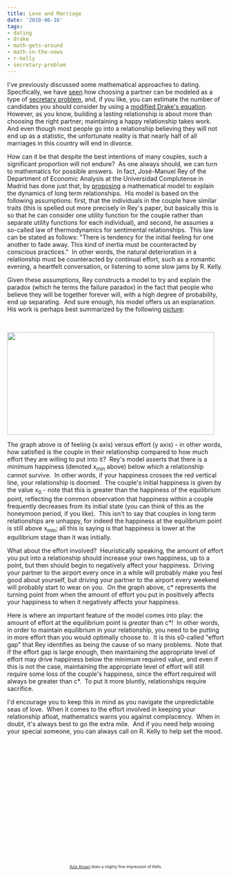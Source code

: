 ```yaml
---
title: Love and Marriage
date: '2010-06-16'
tags:
- dating
- drake
- math-gets-around
- math-in-the-news
- r-kelly
- secretary-problem
---
```


<p>I've previously discussed some mathematical approaches to dating.  Specifically, we have <a href="http://www.mathgoespop.com/2008/08/math-gets-around-dating.html">seen</a> how choosing a partner can be modeled as a type of <a href="http://en.wikipedia.org/wiki/Secretary_problem">secretary problem</a>, and, if you like, you can estimate the number of candidates you should consider by using a <a href="http://www.mathgoespop.com/2010/02/finding-love-with-a-modified-drakes-equation.html">modified Drake's equation</a>.  However, as you know, building a lasting relationship is about more than choosing the right partner; maintaining a happy relationship takes work.  And even though most people go into a relationship believing they will not end up as a statistic, the unfortunate reality is that nearly half of all marriages in this country will end in divorce.</p>

<p>How can it be that despite the best intentions of many couples, such a significant proportion will not endure?  As one always should, we can turn to mathematics for possible answers.  In fact, José-Manuel Rey of the Department of Economic Analysis at the Universidad Complutense in  Madrid has done just that, by <a href="http://www.plosone.org/article/info:doi%2F10.1371%2Fjournal.pone.0009881">proposing</a> a mathematical model to explain the dynamics of long term relationships.  His model is based on the following assumptions: first, that the individuals in the couple have similar traits (this is spelled out more precisely in Rey's paper, but basically this is so that he can consider one utility function for the couple rather than separate utility functions for each individual), and second, he assumes a so-called law of thermodynamics for sentimental relationships.  This law can be stated as follows: "There is tendency for the initial feeling for one another to fade away. This kind of inertia must be counteracted by conscious practices."  In other words, the natural deterioration in a relationship must be counteracted by continual effort, such as a romantic evening, a heartfelt conversation, or listening to some slow jams by R. Kelly.</p>

<p>Given these assumptions, Rey constructs a model to try and explain the paradox (which he terms the failure paradox) in the fact that people who believe they will be together forever will, with a high degree of probability, end up separating.  And sure enough, his model offers us an explanation.  His work is perhaps best summarized by the following <a href="http://www.physorg.com/news193298961.html">picture</a>:</p>

<p><br class="spacer_" /></p>

<p><img class="aligncenter" src="http://cdn.physorg.com/newman/gfx/news/hires/journal_pone_0009881_g004.jpg" alt="" width="480" height="238" /></p>

<p>The graph above is of feeling (x axis) versus effort (y axis) - in other words, how satisfied is the couple in their relationship compared to how much effort they are willing to put into it?  Rey's model asserts that there is a minimum happiness (denoted x<sub>min</sub> above) below which a relationship cannot survive.  In other words, if your happiness crosses the red vertical line, your relationship is doomed.  The couple's initial happiness is given by the value x<sub>0</sub> - note that this is greater than the happiness of the equilibrium point, reflecting the common observation that happiness within a couple frequently decreases from its initial state (you can think of this as the honeymoon period, if you like).  This isn't to say that couples in long term relationships are unhappy, for indeed the happiness at the equilibrium point is still above x<sub>min</sub>; all this is saying is that happiness is lower at the equilibrium stage than it was initially.</p>

<p>What about the effort involved?  Heuristically speaking, the amount of effort you put into a relationship should increase your own happiness, up to a point, but then should begin to negatively affect your happiness.  Driving your partner to the airport every once in a while will probably make you feel good about yourself, but driving your partner to the airport every weekend will probably start to wear on you.  On the graph above, c* represents the turning point from when the amount of effort you put in positively affects your happiness to when it negatively affects your happiness.</p>

<p>Here is where an important feature of the model comes into play: the amount of effort at the equilibrium point is <em>greater</em> than c*!  In other words, in order to maintain equilibrium in your relationship, you need to be putting in more effort than you would optimally choose to.  It is this s0-called "effort gap" that Rey identifies as being the cause of so many problems.  Note that if the effort gap is large enough, then maintaining the appropriate level of effort may drive happiness below the minimum required value, and even if this is not the case, maintaining the appropriate level of effort will still require some loss of the couple's happiness, since the effort required will always be greater than c*.  To put it more bluntly, relationships require sacrifice.</p>

<p style="text-align: left;">I'd encourage you to keep this in mind as you navigate the unpredictable seas of love.  When it comes to the effort involved in keeping your relationship afloat, mathematics warns you against complacency.  When in doubt, it's always best to go the extra mile.  And if you need help wooing your special someone, you can always call on R. Kelly to help set the mood.</p>

<p style="text-align: center;">
<object classid="clsid:d27cdb6e-ae6d-11cf-96b8-444553540000" width="448" height="272" codebase="http://download.macromedia.com/pub/shockwave/cabs/flash/swflash.cab#version=6,0,40,0"><param name="allowFullScreen" value="true" /><param name="allowscriptaccess" value="always" /><param name="src" value="http://www.youtube.com/v/D9Na_YF-Ibo&amp;hl=en_US&amp;fs=1&amp;" /><param name="allowfullscreen" value="true" /><embed type="application/x-shockwave-flash" width="448" height="272" src="http://www.youtube.com/v/D9Na_YF-Ibo&amp;hl=en_US&amp;fs=1&amp;" allowscriptaccess="always" allowfullscreen="true"></embed></object>
</p>

<p style="font-size: 9px; text-align: center;"><a href="http://azizisbored.tumblr.com/">Aziz Ansari</a> does a mighty fine impression of Kells.<br class="spacer_" /></p>
